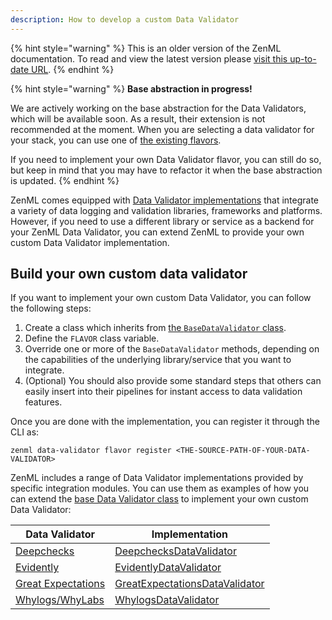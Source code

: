 ```yaml
---
description: How to develop a custom Data Validator
---
```


{% hint style="warning" %}
This is an older version of the ZenML documentation. To read and view the latest version please [visit this up-to-date URL](https://docs.zenml.io).
{% endhint %}


{% hint style="warning" %}
**Base abstraction in progress!**

We are actively working on the base abstraction for the Data Validators, which 
will be available soon. As a result, their extension is not recommended at the 
moment. When you are selecting a data validator for your stack, you can use 
one of [the existing flavors](./data-validators.md#data-validator-flavors).

If you need to implement your own Data Validator flavor, you can still do so,
but keep in mind that you may have to refactor it when the base abstraction
is updated. 
{% endhint %}

ZenML comes equipped with [Data Validator implementations](./data-validators.md#data-validator-flavors)
that integrate a variety of data logging and validation libraries, frameworks
and platforms. However, if you need to use a different library or service as a
backend for your ZenML Data Validator, you can extend ZenML to provide your own
custom Data Validator implementation.

## Build your own custom data validator

If you want to implement your own custom Data Validator, you can follow the
following steps:

1. Create a class which inherits from [the `BaseDataValidator` class](https://apidocs.zenml.io/latest/api_docs/data_validators/#zenml.data_validators.base_data_validator.BaseDataValidator).
2. Define the `FLAVOR` class variable.
3. Override one or more of the `BaseDataValidator` methods, depending on the
capabilities of the underlying library/service that you want to integrate.
4. (Optional) You should also provide some standard steps that others can easily
insert into their pipelines for instant access to data validation features.

Once you are done with the implementation, you can register it through the CLI 
as:

```shell
zenml data-validator flavor register <THE-SOURCE-PATH-OF-YOUR-DATA-VALIDATOR>
```

ZenML includes a range of Data Validator implementations provided by specific
integration modules. You can use them as examples of how you can extend the [base Data Validator class](https://apidocs.zenml.io/latest/api_docs/data_validators/#zenml.data_validators.base_data_validator.BaseDataValidator)
to implement your own custom Data Validator:

|  Data Validator  | Implementation  |
|------------------|-----------------|
| [Deepchecks](./deepchecks.md) | [DeepchecksDataValidator](https://github.com/zenml-io/zenml/blob/main/src/zenml/integrations/deepchecks/data_validators/deepchecks_data_validator.py) |
| [Evidently](./evidently.md) | [EvidentlyDataValidator](https://github.com/zenml-io/zenml/blob/main/src/zenml/integrations/evidently/data_validators/evidently_data_validator.py) |
| [Great Expectations](./great-expectations.md) | [GreatExpectationsDataValidator](https://github.com/zenml-io/zenml/blob/main/src/zenml/integrations/great_expectations/data_validators/ge_data_validator.py) |
| [Whylogs/WhyLabs](./whylogs.md) | [WhylogsDataValidator](https://github.com/zenml-io/zenml/blob/main/src/zenml/integrations/whylogs/data_validators/whylogs_data_validator.py) |
